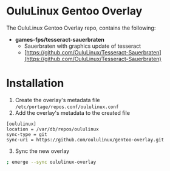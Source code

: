 # OuluLinux Gentoo Overlay

The OuluLinux Gentoo Overlay repo, contains the following:

- **games-fps/tesseract-sauerbraten**
  - Sauerbraten with graphics update of tesseract
  - [https://github.com/OuluLinux/Tesseract-Sauerbraten](https://github.com/OuluLinux/Tesseract-Sauerbraten)

# Installation

1. Create the overlay's metadata file `/etc/portage/repos.conf/oululinux.conf`
2. Add the overlay's metadata to the created file

```
[oululinux]
location = /var/db/repos/oululinux
sync-type = git
sync-uri = https://github.com/oululinux/gentoo-overlay.git
```

3. Sync the new overlay

```bash
; emerge --sync oululinux-overlay
```
